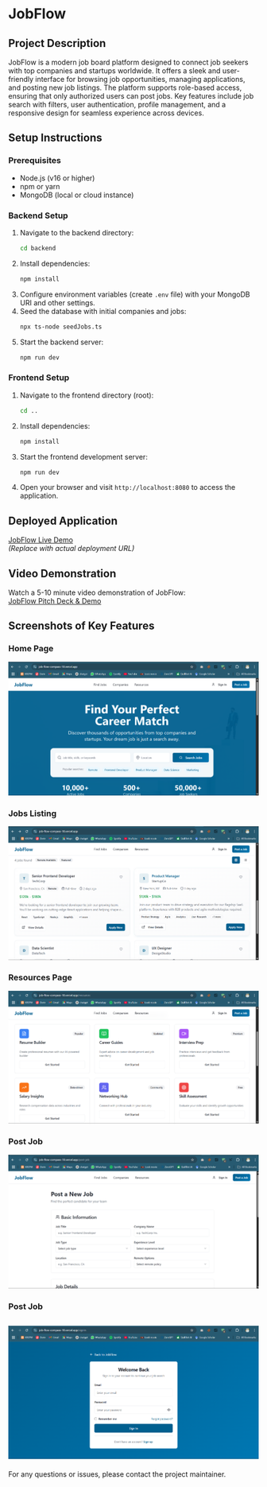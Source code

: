 # JobFlow

## Project Description
JobFlow is a modern job board platform designed to connect job seekers with top companies and startups worldwide. It offers a sleek and user-friendly interface for browsing job opportunities, managing applications, and posting new job listings. The platform supports role-based access, ensuring that only authorized users can post jobs. Key features include job search with filters, user authentication, profile management, and a responsive design for seamless experience across devices.

## Setup Instructions

### Prerequisites
- Node.js (v16 or higher)
- npm or yarn
- MongoDB (local or cloud instance)

### Backend Setup
1. Navigate to the backend directory:
   ```bash
   cd backend
   ```
2. Install dependencies:
   ```bash
   npm install
   ```
3. Configure environment variables (create `.env` file) with your MongoDB URI and other settings.
4. Seed the database with initial companies and jobs:
   ```bash
   npx ts-node seedJobs.ts
   ```
5. Start the backend server:
   ```bash
   npm run dev
   ```

### Frontend Setup
1. Navigate to the frontend directory (root):
   ```bash
   cd ..
   ```
2. Install dependencies:
   ```bash
   npm install
   ```
3. Start the frontend development server:
   ```bash
   npm run dev
   ```
4. Open your browser and visit `http://localhost:8080` to access the application.

## Deployed Application
[JobFlow Live Demo](https://job-flow-compass-18.vercel.app/)  
*(Replace with actual deployment URL)*

## Video Demonstration
Watch a 5-10 minute video demonstration of JobFlow:  
[JobFlow Pitch Deck & Demo](https://www.canva.com/design/DAGuLYcTuzc/Ev7OPxaCm6_RlDXaFt0qyw/edit?utm_content=DAGuLYcTuzc&utm_campaign=designshare&utm_medium=link2&utm_source=sharebutton)

## Screenshots of Key Features

### Home Page
![Home Page](./src/assets/home.png)

### Jobs Listing
![Jobs Listing](./src/assets/jobs.png)

### Resources Page
![Resources](./src/assets/resources.png)

### Post Job
![Post Job Form](./src/assets/postjob.png)

### Post Job
![Sign In Page](./src/assets/signin.png)
---

For any questions or issues, please contact the project maintainer.
